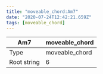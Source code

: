 ```yaml
---
title: "moveable_chord:Am7"
date: "2020-07-24T12:42:21.659Z"
tags: [moveable_chord]
---
```


|Am7|moveable_chord|
|---|---|
|Type|moveable_chord|
|Root string|6|


